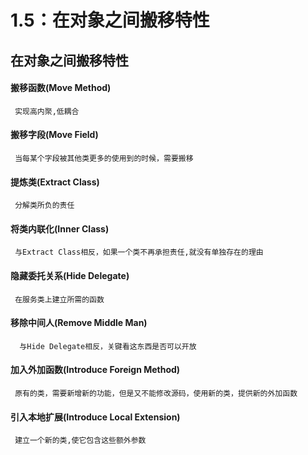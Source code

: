 # 1.5：在对象之间搬移特性

## 在对象之间搬移特性

#### 搬移函数(Move Method)

```
 实现高内聚,低耦合
```

#### 搬移字段(Move Field)

```
 当每某个字段被其他类更多的使用到的时候，需要搬移     
```

#### 提炼类(Extract Class)

```
 分解类所负的责任
```

#### 将类内联化(Inner Class)

```
 与Extract Class相反，如果一个类不再承担责任,就没有单独存在的理由      
```

#### 隐藏委托关系(Hide Delegate)

```
 在服务类上建立所需的函数
```

#### 移除中间人(Remove Middle Man)

```
  与Hide Delegate相反，关键看这东西是否可以开放
```

#### 加入外加函数(Introduce Foreign Method)

```
 原有的类，需要新增新的功能，但是又不能修改源码，使用新的类，提供新的外加函数
```

#### 引入本地扩展(Introduce Local Extension)

```
 建立一个新的类,使它包含这些额外参数                        
```